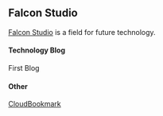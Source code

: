 ## Falcon Studio

[Falcon Studio](https://gitfalcon.github.io) is a field for future technology. 

#### Technology Blog

First Blog

#### Other

[CloudBookmark](https://gitfalcon.github.io/CloudBookmark)
